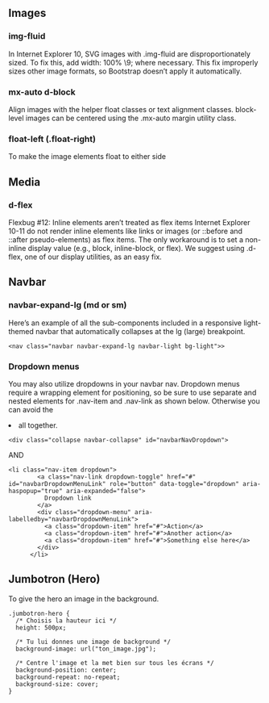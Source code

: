 ## Images
### img-fluid
In Internet Explorer 10, SVG images with .img-fluid are disproportionately sized. To fix this, add width: 100% \9; where necessary. This fix improperly sizes other image formats, so Bootstrap doesn’t apply it automatically.

### mx-auto d-block 
Align images with the helper float classes or text alignment classes. block-level images can be centered using the .mx-auto margin utility class.

### float-left (.float-right)
To make the image elements float to either side

## Media
### d-flex
Flexbug #12: Inline elements aren’t treated as flex items
Internet Explorer 10-11 do not render inline elements like links or images (or ::before and ::after pseudo-elements) as flex items. The only workaround is to set a non-inline display value (e.g., block, inline-block, or flex). We suggest using .d-flex, one of our display utilities, as an easy fix.

## Navbar
### navbar-expand-lg (md or sm)
Here’s an example of all the sub-components included in a responsive light-themed navbar that automatically collapses at the lg (large) breakpoint.
```
<nav class="navbar navbar-expand-lg navbar-light bg-light">>
```

### Dropdown menus
You may also utilize dropdowns in your navbar nav. Dropdown menus require a wrapping element for positioning, so be sure to use separate and nested elements for .nav-item and .nav-link as shown below. Otherwise you can avoid the <li> all together.
```
<div class="collapse navbar-collapse" id="navbarNavDropdown">
```
AND 
```
<li class="nav-item dropdown">
        <a class="nav-link dropdown-toggle" href="#" id="navbarDropdownMenuLink" role="button" data-toggle="dropdown" aria-haspopup="true" aria-expanded="false">
          Dropdown link
        </a>
        <div class="dropdown-menu" aria-labelledby="navbarDropdownMenuLink">
          <a class="dropdown-item" href="#">Action</a>
          <a class="dropdown-item" href="#">Another action</a>
          <a class="dropdown-item" href="#">Something else here</a>
        </div>
      </li>
```
  
## Jumbotron (Hero)
To give the hero an image in the background.
```
.jumbotron-hero {
  /* Choisis la hauteur ici */
  height: 500px;

  /* Tu lui donnes une image de background */
  background-image: url("ton_image.jpg");

  /* Centre l'image et la met bien sur tous les écrans */
  background-position: center;
  background-repeat: no-repeat;
  background-size: cover;
}
```
